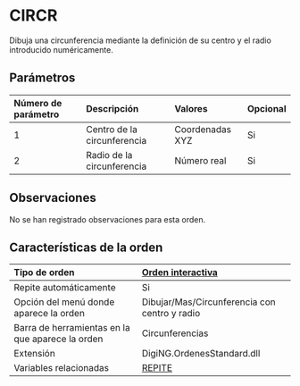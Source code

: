 # CIRCR

Dibuja una circunferencia mediante la definición de su centro y el radio introducido numéricamente.

## Parámetros

| Número de parámetro | Descripción | Valores | Opcional |
| :--- | :--- | :--- | :--- |
| 1 | Centro de la circunferencia | Coordenadas XYZ | Si |
| 2 | Radio de la circunferencia | Número real | Si |

## Observaciones

No se han registrado observaciones para esta orden.

## Características de la orden

| Tipo de orden | [Orden interactiva](circr.md) |
| :--- | :--- |
| Repite automáticamente | Si |
| Opción del menú donde aparece la orden | Dibujar/Mas/Circunferencia con centro y radio |
| Barra de herramientas en la que aparece la orden | Circunferencias |
| Extensión | DigiNG.OrdenesStandard.dll |
| Variables relacionadas | [REPITE](/digi3d-net/referencia/digi3d.net/ventana-de-dibujo/ordenes/c/REPITE.html) |

